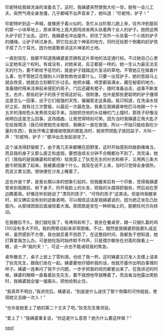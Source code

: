 
珍妮特给我做洗澡的准备去了。这时，我姨婆突然使我大吃一惊，她有一会儿工夫，突然气得全身发僵，几乎都喊不出声音来了，她叫道：“珍妮特，驴子！”

珍妮特听到这一声喊，就像房子着火似的，急忙从台阶那儿跑上来，往外冲到屋前的那一小块草地上，原来草地上竟大胆闯进来两头驮着两个女人的驴子。她把这两头驴子赶了出去。这时，我姨婆也冲出屋外，抓住了另外一头驮着一个小孩的驴子的缰绳，让驴子转过身去，把它拉出这个神圣的地方。同时还给那个倒霉的赶驴孩子扇了几个耳光，因为他竟敢亵渎这片神圣的土地。

一直到现在，我都不知道我姨婆是否拥有这片草地的法定通行权。不过她自己心里认定她有这个权利。有或没有，对她来说，反正都是一样的。她一生认为最无法无天的行为，要不断给予惩罚的，就是驴子践踏这片圣洁的草地。不管她正在做着什么事，也不管她正在跟别人兴致勃勃地谈着什么，只要一出现驴子，她的思路马上就会改变，她就会立刻朝它扑过去。她把水罐、喷壶都装满水，藏在秘密的地方，准备随时用来浇淋前来侵犯的孩子。门后还藏有棍子，随时准备出击，战事不断发生。也许，那些赶驴子的孩子觉得这好玩，很刺激，也许是那些更聪明的驴子懂得这是怎么一回事，出于它们倔强的天性，偏偏爱走这条路。我只知道，在洗澡水烧好之前，就有过三次警报，以最后一次最危急。我看见我姨婆单枪匹马地跟一个十五岁的浅棕色头发男孩交起手来。当她抓住他的头往栅栏门上撞时，那孩子好像没闹明白这是怎么回事。这场插曲，让我觉得特别可笑。因为当时我姨婆正用大匙子在给我喂汤（我已经使她完全相信，我确实一直在挨饿，所以一开始只能给我吃少量的东西），我张开嘴正要接她喂我的那匙汤时，她突然把匙子放回盆子，大叫一声：“珍妮特，驴子！”便冲出去发起进攻了。

这个澡洗得舒服极了。由于我几天来都睡在田野里，这时开始感到四肢剧痛难当，而且我的身子又那么疲乏和虚弱，要想连续五分钟不合眼都办不到了。洗完澡，她们（我指的是我姨婆和珍妮特）给我穿上了狄克先生的衬衣和裤子，又用两三条大披巾把我裹了起来。我被裹成像个什么，我现在说不上来，当时只觉得全身很热，而且又累又困，很快便在沙发上睡着了。

这也许是个梦，是我长期以来的想象引起的，但我醒来后有一个印象，觉得我姨婆曾来到我跟前，俯下身子，捋开我脸上的头发，把我的头摆得舒服些，然后站在旁边瞧着我。好像还听到她说了“漂亮的孩子”、“可怜的孩子”这类话。但是待我醒来时，却又确实没有别的迹象表明，可以相信这话是我姨婆说的，因为她正坐在凸肚窗内，从那绿团扇后面凝视着大海。那团扇是安在一种转轴上的，能朝任何方向转动。

在我醒后不久，我们就吃饭了，有烤鸡和布丁。我坐在餐桌旁，跟一只捆扎着的鸡[10]没有多大不同，我的两臂动起来非常困难。不过，既然是我姨婆把我裹扎成这样，虽然感到不方便，我也就忍着不抱怨了。在这整段时间，我都急于想知道，她打算拿我怎么办。可是她吃饭时始终默不作声，只是偶尔朝坐在对面的我看上一眼，说一声“我的天！”，可这一点也不能减轻我的焦急。

桌布撤去了，桌子上放上了雪利酒，也给了我一杯。这时姨婆又打发人去楼上请来了狄克先生，跟我们坐在一起。姨婆要他仔细听我的话，他就尽量作出明白事理的样子。姨婆一连串问了我不少问题，一步步把我的经历都套出来了。在我讲述的时候，姨婆的眼睛一直看着狄克先生，要不我想他早就睡着了。而且每当他露出笑脸时，我姨婆就会皱一皱眉头，把他给制止住。

“我真弄不明白，”我讲完后，姨婆说，“到底是什么迷住了那个倒霉的可怜娃娃，使得她又去嫁一次人！”

“也许是她爱上了她的第二个丈夫了吧。”狄克先生推测说。

“爱上了！”我姨婆重复说，“你这是什么意思？她为什么要这样做？”

[next](page181.md)